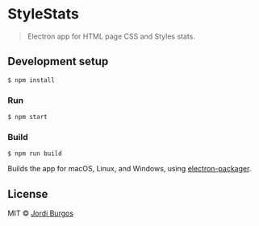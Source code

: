# StyleStats

> Electron app for HTML page CSS and Styles stats.

## Development setup

```
$ npm install
```

### Run

```
$ npm start
```

### Build

```
$ npm run build
```

Builds the app for macOS, Linux, and Windows, using [electron-packager](https://github.com/electron-userland/electron-packager).


## License

MIT © [Jordi Burgos](http://jordiburgos.com)
